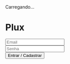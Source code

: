 <!DOCTYPE html>
<html lang="pt-BR">
<head>
  <meta charset="UTF-8" />
  <title>Plux - Login</title>
  <link rel="stylesheet" href="style.css" />
  <script src="https://www.gstatic.com/firebasejs/8.10.1/firebase-app.js"></script>
  <script src="https://www.gstatic.com/firebasejs/8.10.1/firebase-auth.js"></script>
  <script src="https://www.gstatic.com/firebasejs/8.10.1/firebase-firestore.js"></script>
</head>
<body>
  <div id="loading">Carregando...</div>

  <form id="loginForm">
    <h1>Plux</h1>
    <input type="email" id="email" placeholder="Email" required /><br />
    <input type="password" id="password" placeholder="Senha" required /><br />
    <button type="submit">Entrar / Cadastrar</button>
    <p id="loginStatus"></p>
  </form>

  <script>
    console.log("🔥 Iniciando Plux...");

    const firebaseConfig = {
      apiKey: "AIzaSyBtL4JTvftbw2aHwYd-zRnfhsxCOrx_6cI",
      authDomain: "plux-998a6.firebaseapp.com",
      databaseURL: "https://plux-998a6-default-rtdb.firebaseio.com",
      projectId: "plux-998a6",
      storageBucket: "plux-998a6.appspot.com",
      messagingSenderId: "639722927532",
      appId: "1:639722927532:web:a15a1a3355faf15ad33609",
      measurementId: "G-W0Y5D7SVF5"
    };

    firebase.initializeApp(firebaseConfig);
    const auth = firebase.auth();

    document.addEventListener("DOMContentLoaded", () => {
      const loginForm = document.getElementById("loginForm");
      const loading = document.getElementById("loading");
      const loginStatus = document.getElementById("loginStatus");

      loginForm.addEventListener("submit", (e) => {
        e.preventDefault();
        const email = document.getElementById("email").value;
        const password = document.getElementById("password").value;

        auth.signInWithEmailAndPassword(email, password)
          .then(() => {
            window.location.href = "feed.html";
          })
          .catch(() => {
            auth.createUserWithEmailAndPassword(email, password)
              .then(() => {
                window.location.href = "feed.html";
              })
              .catch(err => {
                loginStatus.innerText = err.message;
              });
          });
      });

      auth.onAuthStateChanged(user => {
        if (!user) {
          loading.style.display = "none";
          loginForm.style.display = "flex";
        } else {
          window.location.href = "feed.html";
        }
      });
    });
  </script>
</body>
</html>
